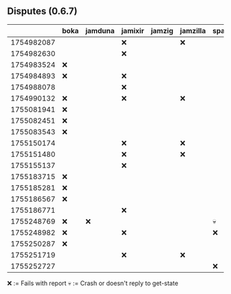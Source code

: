 ## Disputes (0.6.7)

|            | boka | jamduna | jamixir | jamzig | jamzilla | spacejam | vinwolf |
|------------|------|---------|---------|--------|----------|----------|---------|
| 1754982087 |      |         |   ❌    |        |    ❌    |          |         |
| 1754982630 |      |         |   ❌    |        |          |          |         |
| 1754983524 |  ❌  |         |         |        |          |          |         |
| 1754984893 |  ❌  |         |   ❌    |        |          |          |         |
| 1754988078 |      |         |   ❌    |        |          |          |         |
| 1754990132 |  ❌  |         |   ❌    |        |    ❌    |          |         |
| 1755081941 |  ❌  |         |         |        |          |          |         |
| 1755082451 |  ❌  |         |         |        |          |          |         |
| 1755083543 |  ❌  |         |         |        |          |          |         |
| 1755150174 |      |         |   ❌    |        |    ❌    |          |         |
| 1755151480 |      |         |   ❌    |        |    ❌    |          |         |
| 1755155137 |      |         |   ❌    |        |          |          |         |
| 1755183715 |  ❌  |         |         |        |          |          |         |
| 1755185281 |  ❌  |         |         |        |          |          |         |
| 1755186567 |  ❌  |         |         |        |          |          |         |
| 1755186771 |      |         |   ❌    |        |          |          |         |
| 1755248769 |  ❌  |   ❌    |         |        |          |   💀     |         |
| 1755248982 |  ❌  |         |   ❌    |        |          |   ❌     |   ❌    |
| 1755250287 |  ❌  |         |         |        |          |          |         |
| 1755251719 |      |         |   ❌    |        |    ❌    |          |         |
| 1755252727 |      |         |         |        |          |   ❌     |         |

❌ := Fails with report
💀 := Crash or doesn't reply to get-state

